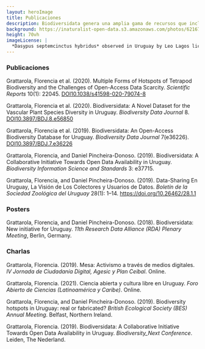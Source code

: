 ```yaml
---
layout: heroImage
title: Publicaciones
description: Biodiversidata genera una amplia gama de recursos que incluyen publicaciones, charlas, posters y presentaciones, derivados del trabajo de los y las integrantes del equipo
background: https://inaturalist-open-data.s3.amazonaws.com/photos/62167586/original.jpg
height: 70vh
imageLicense: |
  *Dasypus septemcinctus hybridus* observed in Uruguay by Leo Lagos licensed under [CC BY](http://creativecommons.org/licenses/by/4.0/) via [iNaturalist](https://www.gbif.org/occurrence/2576425108)
---
```


### Publicaciones

Grattarola, Florencia et al. (2020). Multiple Forms of Hotspots of Tetrapod Biodiversity and the Challenges of Open-Access Data Scarcity. *Scientific Reports* 10(1): 22045. <a class="myDoi" href="https://doi.org/10.1038/s41598-020-79074-8"><span>DOI</span><span>10.1038/s41598-020-79074-8</span></a>

Grattarola, Florencia et al. (2020). Biodiversidata: A Novel Dataset for the Vascular Plant Species Diversity in Uruguay. *Biodiversity Data Journal* 8. <a class="myDoi" href="https://doi.org/10.3897/BDJ.8.e56850"><span>DOI</span><span>10.3897/BDJ.8.e56850</span></a>

Grattarola, Florencia et al. (2019). Biodiversidata: An Open-Access Biodiversity Database for Uruguay. *Biodiversity Data Journal* 7(e36226). <a class="myDoi" href="https://doi.org/10.3897/BDJ.7.e36226"><span>DOI</span><span>10.3897/BDJ.7.e36226</span></a>

Grattarola, Florencia, and Daniel Pincheira-Donoso. (2019). Biodiversidata: A Collaborative Initiative Towards Open Data Availability in Uruguay. *Biodiversity Information Science and Standards* 3: e37715.

Grattarola, Florencia, and Daniel Pincheira-Donoso. (2019). Data-Sharing En Uruguay, La Visión de Los Colectores y Usuarios de Datos. *Boletín de la Sociedad Zoológica del Uruguay* 28(1): 1–14. https://doi.org/10.26462/28.1.1

### Posters

Grattarola, Florencia, and Daniel Pincheira-Donoso. (2018). Biodiversidata: New initiative for Uruguay. *11th Research Data Alliance (RDA) Plenary Meeting*, Berlin, Germany.

### Charlas

Grattarola, Florencia. (2019). Mesa: Activismo a través de medios digitales. *IV Jornada de Ciudadanía Digital, Agesic y Plan Ceibal*. Online.  

Grattarola, Florencia. (2021). Ciencia abierta y cultura libre en Uruguay. *Foro Abierto de Ciencias (Latinoamérica y Caribe)*. Online.  

Grattarola, Florencia, and Daniel Pincheira-Donoso. (2019). Biodiversity hotspots in Uruguay: real or fabricated? *British Ecological Society (BES) Annual Meeting*. Belfast, Northern Ireland.  

Grattarola, Florencia. (2019). Biodiversidata: A Collaborative Initiative Towards Open Data Availability in Uruguay. *Biodiversity_Next Conference*. Leiden, The Nederland.  

